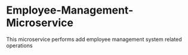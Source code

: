 # Employee-Management-Microservice
This microservice performs add employee management system related operations

